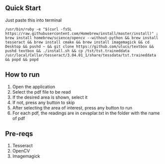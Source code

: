 ## Quick Start

Just paste this into terminal

	/usr/bin/ruby -e "$(curl -fsSL https://raw.githubusercontent.com/Homebrew/install/master/install)" ; brew install homebrew/science/opencv --without-python && brew install tesseract && brew install cmake && brew install imagemagick && cd Desktop && pushd ~ && git clone https://github.com/ulucs/textbox && pushd textbox && ./install.sh && cp /tst/tst.traineddata /usr/local/Cellar/tesseract/3.04.01_1/share/tessdata/tst.traineddata && popd && popd

## How to run

1. Open the application
2. Select the pdf file to be read
3. If the desired area is shown, select it
4. If not, press any button to skip
5. After selecting the area of interest, press any button to run
6. For each pdf, the readings are in cevaplar.txt in the folder with the name of pdf

## Pre-reqs

1. Tesseract
2. OpenCV
3. Imagemagick